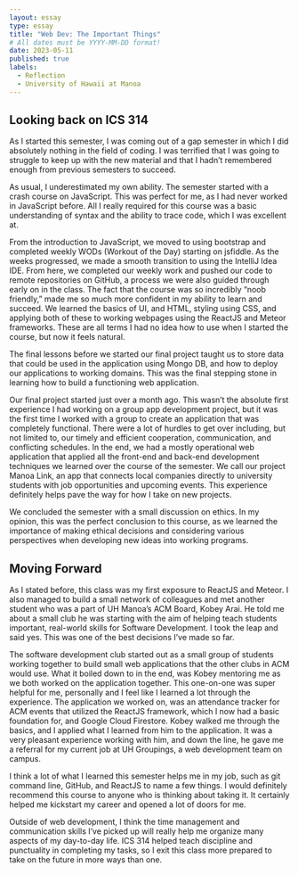 ```yaml
---
layout: essay
type: essay
title: "Web Dev: The Important Things"
# All dates must be YYYY-MM-DD format!
date: 2023-05-11
published: true
labels:
  - Reflection
  - University of Hawaii at Manoa
---
```


## Looking back on ICS 314

As I started this semester, I was coming out of a gap semester in which I did absolutely nothing in the field of coding. I was terrified that I was going to struggle to keep up with the new material and that I hadn’t remembered enough from previous semesters to succeed. 

As usual, I underestimated my own ability. The semester started with a crash course on JavaScript. This was perfect for me, as I had never worked in JavaScript before. All I really required for this course was a basic understanding of syntax and the ability to trace code, which I was excellent at.

From the introduction to JavaScript, we moved to using bootstrap and completed weekly WODs (Workout of the Day) starting on jsfiddle. As the weeks progressed, we made a smooth transition to using the IntelliJ Idea IDE. From here, we completed our weekly work and pushed our code to remote repositories on GitHub, a process we were also guided through early on in the class. The fact that the course was so incredibly “noob friendly,” made me so much more confident in my ability to learn and succeed. We learned the basics of UI, and HTML, styling using CSS, and applying both of these to working webpages using the ReactJS and Meteor frameworks. These are all terms I had no idea how to use when I started the course, but now it feels natural. 

The final lessons before we started our final project taught us to store data that could be used in the application using Mongo DB, and how to deploy our applications to working domains. This was the final stepping stone in learning how to build a functioning web application. 

Our final project started just over a month ago. This wasn’t the absolute first experience I had working on a group app development project, but it was the first time I worked with a group to create an application that was completely functional. There were a lot of hurdles to get over including, but not limited to, our timely and efficient cooperation, communication, and conflicting schedules. In the end, we had a mostly operational web application that applied all the front-end and back-end development techniques we learned over the course of the semester. We call our project Manoa Link, an app that connects local companies directly to university students with job opportunities and upcoming events. This experience definitely helps pave the way for how I take on new projects.

We concluded the semester with a small discussion on ethics. In my opinion, this was the perfect conclusion to this course, as we learned the importance of making ethical decisions and considering various perspectives when developing new ideas into working programs.


## Moving Forward

As I stated before, this class was my first exposure to ReactJS and Meteor. I also managed to build a small network of colleagues and met another student who was a part of UH Manoa’s ACM Board, Kobey Arai. He told me about a small club he was starting with the aim of helping teach students important, real-world skills for Software Development. I took the leap and said yes. This was one of the best decisions I’ve made so far. 

The software development club started out as a small group of students working together to build small web applications that the other clubs in ACM would use. What it boiled down to in the end, was Kobey mentoring me as we both worked on the application together. This one-on-one was super helpful for me, personally and I feel like I learned a lot through the experience. The application we worked on, was an attendance tracker for ACM events that utilized the ReactJS framework, which I now had a basic foundation for, and Google Cloud Firestore. Kobey walked me through the basics, and I applied what I learned from him to the application. It was a very pleasant experience working with him, and down the line, he gave me a referral for my current job at UH Groupings, a web development team on campus.

I think a lot of what I learned this semester helps me in my job, such as git command line, GitHub, and ReactJS to name a few things. I would definitely recommend this course to anyone who is thinking about taking it. It certainly helped me kickstart my career and opened a lot of doors for me.

Outside of web development, I think the time management and communication skills I’ve picked up will really help me organize many aspects of my day-to-day life. ICS 314 helped teach discipline and punctuality in completing my tasks, so I exit this class more prepared to take on the future in more ways than one.
